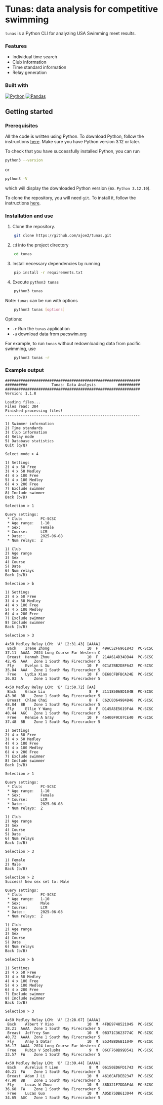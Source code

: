 # Tunas: data analysis for competitive swimming
`tunas` is a Python CLI for analyzing USA Swimming meet results.

### Features
 - Individual time search
 - Club information
 - Time standard information
 - Relay generation

### Built with
[![Python](https://img.shields.io/badge/python-3670A0?style=for-the-badge&logo=python&logoColor=ffdd54)](https://www.python.org/)
[![Pandas](https://img.shields.io/badge/pandas-%23150458.svg?style=for-the-badge&logo=pandas)](https://pandas.pydata.org/)

## Getting started
### Prerequisites
All the code is written using Python. To download Python, follow the instructions [here](https://www.python.org/downloads/). Make sure you have Python version 3.12 or later.

To check that you have successfully installed Python, you can run
```sh
python3 --version
```
or 
```sh
python3 -V
```
which will display the downloaded Python version (ex. `Python 3.12.10`).

To clone the repository, you will need `git`. To install it, follow the instructions [here](https://git-scm.com/book/en/v2/Getting-Started-Installing-Git).

### Installation and use
1. Clone the repository.
```sh
    git clone https://github.com/ajoe2/tunas.git
```
2. `cd` into the project directory
```sh
    cd tunas
```
3. Install necessary dependencies by running
```sh
    pip install -r requirements.txt
```
4. Execute `python3 tunas`
```sh
    python3 tunas
```

Note: `tunas` can be run with options
```sh
    python3 tunas [options]
```

Options:
 - `-r` Run the `tunas` application
 - `-u` download data from pacswim.org
 
For example, to run `tunas` without redownloading data from pacific swimming, use
```sh
    python3 tunas -r
```


### Example output
```
#############################################################
##########           Tunas: Data Analysis          ##########
#############################################################
Version: 1.1.0

Loading files...
Files read: 384
Finished processing files!
-------------------------------------------------------------

1) Swimmer information
2) Time standards
3) Club information
4) Relay mode
5) Database statistics
Quit (q/Q)

Select mode > 4

1) Settings
2) 4 x 50 Free
3) 4 x 50 Medley
4) 4 x 100 Free
5) 4 x 100 Medley
6) 4 x 200 Free
7) Exclude swimmer
8) Include swimmer
Back (b/B)

Selection > 1

Query settings:
 * Club:        PC-SCSC
 * Age range:   1-10
 * Sex:         Female
 * Course:      LCM
 * Date::       2025-06-08
 * Num relays:  2

1) Club
2) Age range
3) Sex
4) Course
5) Date
6) Num relays
Back (b/B)

Selection > b

1) Settings
2) 4 x 50 Free
3) 4 x 50 Medley
4) 4 x 100 Free
5) 4 x 100 Medley
6) 4 x 200 Free
7) Exclude swimmer
8) Include swimmer
Back (b/B)

Selection > 3

4x50 Medley Relay LCM: 'A' [2:31.43] [AAAA]
 Back    Irene Zhong                 10  F  49AC52F6961843  PC-SCSC     37.11  AAAA  2024 Long Course Far Western C
 Breast  Hannah Zhou                 10  F  214A614D34DB44  PC-SCSC     42.45  AAA   Zone 1 South May Firecracker 5
 Fly     Evelyn L Xu                 10  F  0C1A7BB2D8F642  PC-SCSC     35.84  AAA   Zone 1 South May Firecracker 5
 Free    Lydia Xiao                  10  F  DE68CFBFBCA24E  PC-SCSC     36.03  A     Zone 1 South May Firecracker 5

4x50 Medley Relay LCM: 'B' [2:50.72] [AA]
 Back    Grace Liu                    8  F  311185068D104B  PC-SCSC     43.96  BB    Zone 1 South May Firecracker 5
 Breast  Chloe Chai                   8  F  C62C0364984B46  PC-SCSC     48.84  BB    Zone 1 South May Firecracker 5
 Fly     Ellie Y Wang                 8  F  D145A5E5619F4A  PC-SCSC     40.44  AGC   Zone 1 South May Firecracker 5
 Free    Kensie A Gray               10  F  45400F9C07CE40  PC-SCSC     37.48  BB    Zone 1 South May Firecracker 5

1) Settings
2) 4 x 50 Free
3) 4 x 50 Medley
4) 4 x 100 Free
5) 4 x 100 Medley
6) 4 x 200 Free
7) Exclude swimmer
8) Include swimmer
Back (b/B)

Selection > 1

Query settings:
 * Club:        PC-SCSC
 * Age range:   1-10
 * Sex:         Female
 * Course:      LCM
 * Date::       2025-06-08
 * Num relays:  2

1) Club
2) Age range
3) Sex
4) Course
5) Date
6) Num relays
Back (b/B)

Selection > 3

1) Female
2) Male
Back (b/B)

Selection > 2
Success! New sex set to: Male

Query settings:
 * Club:        PC-SCSC
 * Age range:   1-10
 * Sex:         Male
 * Course:      LCM
 * Date::       2025-06-08
 * Num relays:  2

1) Club
2) Age range
3) Sex
4) Course
5) Date
6) Num relays
Back (b/B)

Selection > b

1) Settings
2) 4 x 50 Free
3) 4 x 50 Medley
4) 4 x 100 Free
5) 4 x 100 Medley
6) 4 x 200 Free
7) Exclude swimmer
8) Include swimmer
Back (b/B)

Selection > 3

4x50 Medley Relay LCM: 'A' [2:28.67] [AAAA]
 Back    Albert Y Xiao               10  M  4FDE9748521045  PC-SCSC     38.21  AAAA  Zone 1 South May Firecracker 5
 Breast  Jeffrey Sun                 10  M  08371C3623774C  PC-SCSC     40.72  AAAA  Zone 1 South May Firecracker 5
 Fly     Anay S Datar                10  M  E534B8D6B1104F  PC-SCSC     36.17  AAAA  2024 Long Course Far Western C
 Free    Rubix V Szolusha             9  M  06CF768B99D541  PC-SCSC     33.57  FW    Zone 1 South May Firecracker 5

4x50 Medley Relay LCM: 'B' [2:39.44] [AAAA]
 Back    Aurelius Y Lien              8  M  06150ED6FD1743  PC-SCSC     40.21  FW    Zone 1 South May Firecracker 5
 Breast  Adam J Li                   10  M  4616CAFDEB2347  PC-SCSC     47.90  BB    Zone 1 South May Firecracker 5
 Fly     Lucas W Zhou                10  M  38D321F7DDAF4A  PC-SCSC     36.68  FW    Zone 1 South May Firecracker 5
 Free    Lucas Guo                   10  M  A05D75DB613044  PC-SCSC     34.65  AGC   Zone 1 South May Firecracker 5
```

